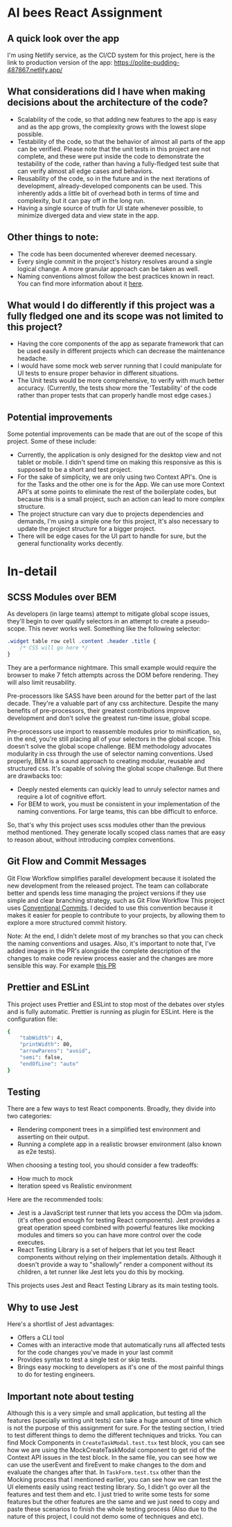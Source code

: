 # AI bees React Assignment

## A quick look over the app

I'm using Netlify service, as the CI/CD system for this project, here is the link to production version of the app: https://polite-pudding-487867.netlify.app/

## What considerations did I have when making decisions about the architecture of the code?

-   Scalability of the code, so that adding new features to the app is easy and as the app grows, the complexity grows with the lowest slope possible.
-   Testability of the code, so that the behavior of almost all parts of the app can be verified. Please note that the unit tests in this project are not complete, and these were put inside the code to demonstrate the testability of the code, rather than having a fully-fledged test suite that can verify almost all edge cases and behaviors.
-   Reusability of the code, so in the future and in the next iterations of development, already-developed components can be used. This inherently adds a little bit of overhead both in terms of time and complexity, but it can pay off in the long run.
-   Having a single source of truth for UI state whenever possible, to minimize diverged data and view state in the app.

## Other things to note:

-   The code has been documented wherever deemed necessary.
-   Every single commit in the project's history resolves around a single logical change. A more granular approach can be taken as well.
-   Naming conventions almost follow the best practices known in react. You can find more information about it [here](https://www.upbeatcode.com/react/react-naming-conventions/).

## What would I do differently if this project was a fully fledged one and its scope was not limited to this project?

-   Having the core components of the app as separate framework that can be used easily in different projects which can decrease the maintenance headache.
-   I would have some mock web server running that I could manipulate for UI tests to ensure proper behavior in different situations.
-   The Unit tests would be more comprehensive, to verify with much better accuracy. (Currently, the tests show more the 'Testability' of the code rather than proper tests that can properly handle most edge cases.)

## Potential improvements

Some potential improvements can be made that are out of the scope of this project. Some of these include:

-   Currently, the application is only designed for the desktop view and not tablet or mobile. I didn't spend time on making this responsive as this is supposed to be a short and test project.
-   For the sake of simplicity, we are only using two Context API's. One is for the Tasks and the other one is for the App. We can use more Context API's at some points to eliminate the rest of the boilerplate codes, but because this is a small project, such an action can lead to more complex structure.
-   The project structure can vary due to projects dependencies and demands, I'm using a simple one for this project, It's also necessary to update the project structure for a bigger project.
-   There will be edge cases for the UI part to handle for sure, but the general functionality works decently.

# In-detail

## SCSS Modules over BEM

As developers (in large teams) attempt to mitigate global scope issues, they'll begin to over qualify selectors in an attempt to create a pseudo-scope. This never works well. Something like the following selector:

```css
.widget table row cell .content .header .title {
    /* CSS will go here */
}
```

They are a performance nightmare. This small example would require the browser to make 7 fetch attempts across the DOM before rendering. They will also limit reusability.

Pre-processors like SASS have been around for the better part of the last decade. They're a valuable part of any css architecture. Despite the many benefits of pre-processors, their greatest contributions improve development and don't solve the greatest run-time issue, global scope.

Pre-processors use import to reassemble modules prior to minification, so, in the end, you're still placing all of your selectors in the global scope. This doesn't solve the global scope challenge. BEM methodology advocates modularity in css through the use of selector naming conventions.
Used properly, BEM is a sound approach to creating modular, reusable and structured css. It's capable of solving the global scope challenge. But there are drawbacks too:

-   Deeply nested elements can quickly lead to unruly selector names and require a lot of cognitive effort.
-   For BEM to work, you must be consistent in your implementation of the naming conventions. For large teams, this can bbe difficult to enforce.

So, that's why this project uses scss modules other than the previous method mentioned. They generate locally scoped class names that are easy to reason about, without introducing complex conventions.

## Git Flow and Commit Messages

Git Flow Workflow simplifies parallel development because it isolated the new development from the released project. The team can collaborate better and spends less time managing the project versions if they use simple and clear branching strategy, such as Git Flow Workflow
This project uses [Conventional Commits](https://www.conventionalcommits.org/en/v1.0.0/). I decided to use this convention because it makes it easier for people to contribute to your projects, by allowing them to explore a more structured commit history.

Note: At the end, I didn't delete most of my branches so that you can check the naming conventions and usages. Also, it's important to note that, I've added images in the PR's alongside the complete description of the changes to make code review process easier and the changes are more sensible this way. For example [this PR](https://github.com/mreskini/ai-bees-todo-list/pull/13)

## Prettier and ESLint

This project uses Prettier and ESLint to stop most of the debates over styles and is fully automatic. Prettier is running as plugin for ESLint. Here is the configuration file:

```bash
{
    "tabWidth": 4,
    "printWidth": 80,
    "arrowParens": "avoid",
    "semi": false,
    "endOfLine": "auto"
}
```

## Testing

There are a few ways to test React components. Broadly, they divide into two categories:

-   Rendering component trees in a simplified test environment and asserting on their output.
-   Running a complete app in a realistic browser environment (also known as e2e tests).

When choosing a testing tool, you should consider a few tradeoffs:

-   How much to mock
-   Iteration speed vs Realistic environment

Here are the recommended tools:

-   Jest is a JavaScript test runner that lets you access the DOm via jsdom. (it's often good enough for testing React components). Jest provides a great operation speed combined with powerful features like mocking modules and timers so you can have more control over the code executes.
-   React Testing Library is a set of helpers that let you test React components without relying on their implementation details.
    Although it doesn't provide a way to "shallowly" render a component without its children, a tet runner like Jest lets you do this by mocking.

This projects uses Jest and React Testing Library as its main testing tools.

## Why to use Jest

Here's a shortlist of Jest advantages:

-   Offers a CLI tool
-   Comes with an interactive mode that automatically runs all affected tests for the code changes you've made in your last commit
-   Provides syntax to test a single test or skip tests.
-   Brings easy mocking to developers as it's one of the most painful things to do for testing engineers.

## Important note about testing

Although this is a very simple and small application, but testing all the features (specially writing unit tests) can take a huge amount of time which is not the purpose of this assignment for sure. For the testing section, I tried to test different things to demo the different techniques and tricks. You can find Mock Components in `CreateTaskModal.test.tsx` test block, you can see how we are using the MockCreateTaskModal component to get rid of the Context API issues in the test block. In the same file, you can see how we can use the userEvent and fireEvent to make changes to the dom and evaluate the changes after that. In `TaskForm.test.tsx` other than the Mocking process that I mentioned earlier, you can see how we can test the UI elements easily using react testing library. So, I didn't go over all the features and test them and etc. I just tried to write some tests for some features but the other features are the same and we just need to copy and paste these scenarios to finish the whole testing process (Also due to the nature of this project, I could not demo some of techniques and etc).
